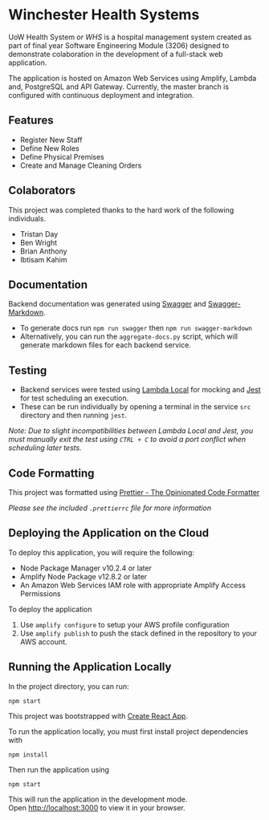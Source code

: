 # Winchester Health Systems

UoW Health System *or WHS* is a hospital management system created as part of final year Software Engineering Module (3206) designed to demonstrate colaboration in the development of a full-stack web application.

The application is hosted on Amazon Web Services using Amplify, Lambda and, PostgreSQL and API Gateway. Currently, the master branch is configured with continuous deployment and integration.

## Features

* Register New Staff
* Define New Roles
* Define Physical Premises
* Create and Manage Cleaning Orders

## Colaborators

This project was completed thanks to the hard work of the following individuals.

* Tristan Day
* Ben Wright
* Brian Anthony
* Ibtisam Kahim

## Documentation

Backend documentation was generated using [Swagger](https://swagger-autogen.github.io/docs/") and [Swagger-Markdown](https://github.com/syroegkin/swagger-markdown).

* To generate docs run ```npm run swagger``` then  ```npm run swagger-markdown```
* Alternatively, you can run the ```aggregate-docs.py``` script, which will generate markdown files for each backend service.

## Testing

* Backend services were tested using [Lambda Local](https://github.com/ashiina/lambda-local) for mocking and [Jest](https://github.com/jestjs/jest) for test scheduling an execution.
* These can be run individually by opening a terminal in the service `src` directory and then running `jest`.

*Note: Due to slight incompatibilities between Lambda Local and Jest, you must manually exit the test using `CTRL + C` to avoid a port conflict when scheduling later tests.*

## Code Formatting

This project was formatted using [Prettier - The Opinionated Code Formatter](https://github.com/prettier/prettier)

*Please see the included `.prettierrc` file for more information*

## Deploying the Application on the Cloud

To deploy this application, you will require the following:

* Node Package Manager v10.2.4 or later
* Amplify Node Package v12.8.2 or later
* An Amazon Web Services IAM role with appropriate Amplify Access Permissions

To deploy the application 

1. Use `amplify configure` to setup your AWS profile configuration
2. Use `amplify publish` to push the stack defined in the repository to your AWS account.


## Running the Application Locally

In the project directory, you can run:

`npm start`

This project was bootstrapped with [Create React App](https://github.com/facebook/create-react-app).

To run the application locally, you must first install project dependencies with

`npm install`

Then run the application using

`npm start`

This will run the application in the development mode.\
Open [http://localhost:3000](http://localhost:3000) to view it in your browser.
